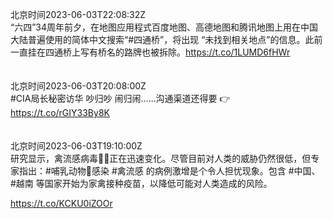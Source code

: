 北京时间2023-06-03T22:08:32Z<br>“六四”34周年前夕，在地图应用程式百度地图、高德地图和腾讯地图上用在中国大陆普遍使用的简体中文搜索“#四通桥”，将出现 “未找到相关地点”的信息。此前一直挂在四通桥上写有桥名的路牌也被拆除。https://t.co/1LUMD6fHWr<br><br><br>北京时间2023-06-03T20:08:00Z<br>#CIA局长秘密访华 吵归吵 闹归闹……沟通渠道还得要 👉https://t.co/rGIY33By8K<br><br><br>北京时间2023-06-03T19:10:00Z<br>研究显示，禽流感病毒🐓🦠正在迅速变化。尽管目前对人类的威胁仍然很低，但专家指出：#哺乳动物🦭感染 #禽流感 的病例激增是个令人担忧现象。包含 #中国、#越南 等国家开始为家禽接种疫苗，以降低可能对人类造成的风险。

https://t.co/KCKU0iZOOr<br><br><br>